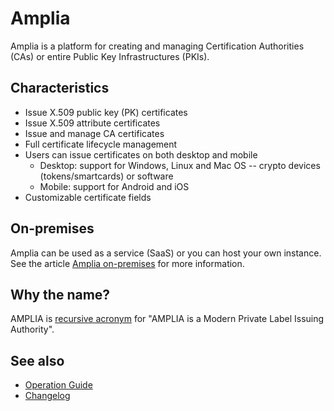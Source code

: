 ﻿# Amplia

Amplia is a platform for creating and managing Certification Authorities (CAs) or entire Public Key Infrastructures (PKIs).

## Characteristics

* Issue X.509 public key (PK) certificates
* Issue X.509 attribute certificates
* Issue and manage CA certificates
* Full certificate lifecycle management
* Users can issue certificates on both desktop and mobile
  * Desktop: support for Windows, Linux and Mac OS -- crypto devices (tokens/smartcards) or software
  * Mobile: support for Android and iOS
* Customizable certificate fields

## On-premises

Amplia can be used as a service (SaaS) or you can host your own instance. See the article [Amplia on-premises](on-premises/index.md) for more information.

## Why the name?

AMPLIA is [recursive acronym](https://en.wikipedia.org/wiki/Recursive_acronym) for "AMPLIA is a Modern Private Label Issuing Authority".

## See also

* [Operation Guide](operation/index.md)
* [Changelog](changelog.md)
